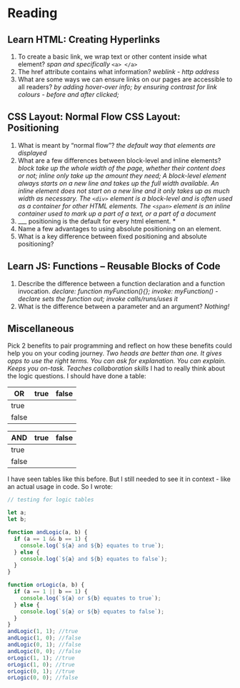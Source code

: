 # Reading

## Learn HTML: Creating Hyperlinks

1. To create a basic link, we wrap text or other content inside what element? _span and specifically_ `<a> </a>`
2. The href attribute contains what information? _weblink - http address_
3. What are some ways we can ensure links on our pages are accessible to all readers? _by adding hover-over info; by ensuring contrast for link colours - before and after clicked;_

## CSS Layout: Normal Flow CSS Layout: Positioning

1. What is meant by “normal flow”? _the default way that elements are displayed_
2. What are a few differences between block-level and inline elements? _block take up the whole width of the page, whether their content does or not; inline only take up the amount they need; A block-level element always starts on a new line and takes up the full width available. An inline element does not start on a new line and it only takes up as much width as necessary. The `<div>` element is a block-level and is often used as a container for other HTML elements. The `<span>` element is an inline container used to mark up a part of a text, or a part of a document_
3. \_\_\_ positioning is the default for every html element. \*
4. Name a few advantages to using absolute positioning on an element.
5. What is a key difference between fixed positioning and absolute positioning?

## Learn JS: Functions – Reusable Blocks of Code

1. Describe the difference between a function declaration and a function invocation. _declare: function myFunction(){}; invoke: myFunction() - declare sets the function out; invoke calls/runs/uses it_
2. What is the difference between a parameter and an argument? _Nothing!_

## Miscellaneous

Pick 2 benefits to pair programming and reflect on how these benefits could help you on your coding journey.
_Two heads are better than one. It gives opps to use the right terms. You can ask for explanation. You can explain. Keeps you on-task. Teaches collaboration skills_
I had to really think about the logic questions. I should have done a table:

| OR    | true | false |
| ----- | ---- | ----- |
| true  |      |       |
| false |      |       |

| AND   | true | false |
| ----- | ---- | ----- |
| true  |      |       |
| false |      |       |

I have seen tables like this before. But I still needed to see it in context - like an actual usage in code. So I wrote:

```javascript
// testing for logic tables

let a;
let b;

function andLogic(a, b) {
  if (a == 1 && b == 1) {
    console.log(`${a} and ${b} equates to true`);
  } else {
    console.log(`${a} and ${b} equates to false`);
  }
}

function orLogic(a, b) {
  if (a == 1 || b == 1) {
    console.log(`${a} or ${b} equates to true`);
  } else {
    console.log(`${a} or ${b} equates to false`);
  }
}
andLogic(1, 1); //true
andLogic(1, 0); //false
andLogic(0, 1); //false
andLogic(0, 0); //false
orLogic(1, 1); //true
orLogic(1, 0); //true
orLogic(0, 1); //true
orLogic(0, 0); //false
```
